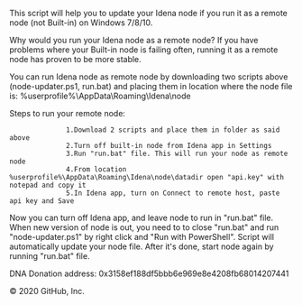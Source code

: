 This script will help you to update your Idena node if you run it as a remote node (not Built-in) on Windows 7/8/10.

Why would you run your Idena node as a remote node? If you have problems where your Built-in node is failing often, running it as a remote node has proven to be more stable.

You can run Idena node as remote node by downloading two scripts above (node-updater.ps1, run.bat) and placing them in location where the node file is: %userprofile%\AppData\Roaming\Idena\node

Steps to run your remote node:

                  1.Download 2 scripts and place them in folder as said above
                  2.Turn off built-in node from Idena app in Settings
                  3.Run "run.bat" file. This will run your node as remote node
                  4.From location %userprofile%\AppData\Roaming\Idena\node\datadir open "api.key" with notepad and copy it
                  5.In Idena app, turn on Connect to remote host, paste api key and Save


Now you can turn off Idena app, and leave node to run in "run.bat" file. When new version of node is out, you need to to close "run.bat" and run "node-updater.ps1" by right click and "Run with PowerShell". Script will automatically update your node file. After it's done, start node again by running "run.bat" file.

DNA Donation address: 0x3158ef188df5bbb6e969e8e4208fb68014207441

© 2020 GitHub, Inc.
